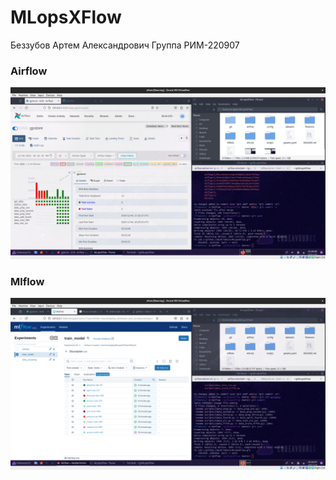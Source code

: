 # MLopsXFlow
Беззубов Артем Александрович Группа РИМ-220907  

### Airflow
![](https://github.com/Drimkore/MLopsXFlow/blob/main/scr.png)
### Mlflow
![](https://github.com/Drimkore/MLopsXFlow/blob/main/scr2.png)

